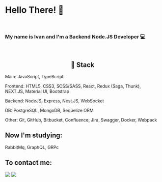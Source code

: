 # Hello There! 👋 
<br>
<p align="center">
  <h3>My name is Ivan and I'm a Backend Node.JS Developer 💻</h3> 
<br>


<h2 align=center>🔧 Stack</h2>
<!-- <br>
<div align=center>
  <a href='#'><img src='/img/javascript.svg' width="48" height="48"></img></a>
  <a href='#'><img src='/img/html5.svg' width="53" height="53"></img></a>
  <a href='#'><img src='/img/css.svg' width="56" height="56"></img></a>
  <a href='#'><img src='/img/icons8-sass.svg' width="48" height="48"></img></a>
  <a href='#'><img src='/img/react-original.svg' width="48" height="48"></img></a>
  <a href='#'><img src='/img/redux.svg' width="48" height="48"></img></a>
  <a href='#'><img src='/img/next-js.svg' width="48" height="48"></img></a>
  <a href='#'><img src='/img/nodejs.svg' width="48" height="48"></img></a>
  <a href='#'><img src='/img/postgresql.svg' width="48" height="48"></img></a>
  <a href='#'><img src='/img/sequelize.svg' width="48" height="48"></img></a>
  <a href='#'><img src='/img/jest.svg' width="48" height="48"></img></a>
</div>
<br> -->


Main: JavaScript, TypeScript

Frontend: HTML5, CSS3, SCSS/SASS, React, Redux (Saga, Thunk), NEXT.JS,  Material UI, Bootstrap <br>

Backend: NodeJS, Express, Nest.JS, WebSocket  <br>

DB: PostgreSQL, MongoDB, Sequelize ORM  <br>

Other: Git, GitHub, Bitbucket, Confluence, Jira, Swagger, Docker, Webpack <br>




## Now I'm studying:

RabbitMq, GraphQL, GRPc


## To contact me:
  
<a name="telegram" href="https://t.me/minyaev_ivan"><img src="https://img.icons8.com/color/48/000000/telegram-app--v3.png"/></a>
<a name="gmail" href="mailto:minyaevmail@gmail.com"> <img src="https://img.icons8.com/color/48/000000/gmail-new.png"/></a><br>

  <br>
</p>






   





